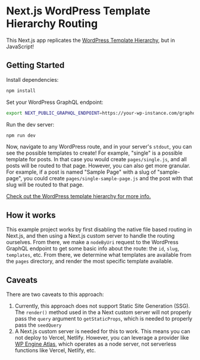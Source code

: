 # Next.js WordPress Template Hierarchy Routing

This Next.js app replicates the [WordPress Template Hierarchy](https://developer.wordpress.org/themes/basics/template-hierarchy/#visual-overview), but in JavaScript!

## Getting Started

Install dependencies:

```bash
npm install
```

Set your WordPress GraphQL endpoint:

```bash
export NEXT_PUBLIC_GRAPHQL_ENDPOINT=https://your-wp-instance.com/graphql
```

Run the dev server:

```bash
npm run dev
```

Now, navigate to any WordPress route, and in your server's `stdout`, you can see the possible templates to create! For example, "single" is a possible template for posts. In that case you would create `pages/single.js`, and all posts will be routed to that page. However, you can also get more granular. For example, if a post is named "Sample Page" with a slug of "sample-page", you could create `pages/single-sample-page.js` and the post with that slug will be routed to that page.

[Check out the WordPress template hierarchy for more info.](https://developer.wordpress.org/themes/basics/template-hierarchy/#visual-overview)

## How it works

This example project works by first disabling the native file based routing in Next.js, and then using a Next.js custom server to handle the routing ourselves. From there, we make a `nodeByUri` request to the WordPress GraphQL endpoint to get some basic info about the route: the `id`, `slug`, `templates`, etc. From there, we determine what templates are available from the `pages` directory, and render the most specific template available.

## Caveats

There are two caveats to this approach:

1. Currently, this approach does not support Static Site Generation (SSG). The `render()` method used in the a Next custom server will not properly pass the `query` argument to `getStaticProps`, which is needed to properly pass the `seedQuery`
2. A Next.js custom server is needed for this to work. This means you can not deploy to Vercel, Netlify. However, you can leverage a provider like [WP Engine Atlas](https://wpengine.com/atlas), which operates as a node server, not serverless functions like Vercel, Netlify, etc.

